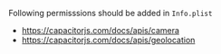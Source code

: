 Following permisssions should be added in `Info.plist`
- https://capacitorjs.com/docs/apis/camera
- https://capacitorjs.com/docs/apis/geolocation